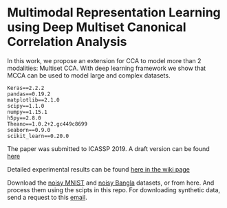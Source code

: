 # Multimodal Representation Learning using Deep Multiset Canonical Correlation Analysis

In this work, we propose an extension for CCA to model more than 2 modalities: Multiset CCA. With deep learning framework we show that MCCA can be used to model large and complex datasets.  

```console
Keras==2.2.2
pandas==0.19.2
matplotlib==2.1.0
scipy==1.1.0
numpy==1.15.1
h5py==2.8.0
Theano==1.0.2+2.gc449c8699
seaborn==0.9.0
scikit_learn==0.20.0
```

The paper was submitted to ICASSP 2019. A draft version can be found [here](https://drive.google.com/file/d/1f3XF17TFBIUuOJ0s6pvuQqNgH2PKNNSS/view?usp=sharing)

Detailed experimental results can be found [here in the wiki page](https://github.com/usc-sail/mica-deep-mcca/wiki)  

Download the [noisy MNIST](https://csc.lsu.edu/~saikat/n-mnist/) and [noisy Bangla](https://csc.lsu.edu/~saikat/noisy-bangla/) datasets, or from here. And process them using the scipts in this repo.  For downloading synthetic data, send a request to this [email](somandep@usc.edu).  
